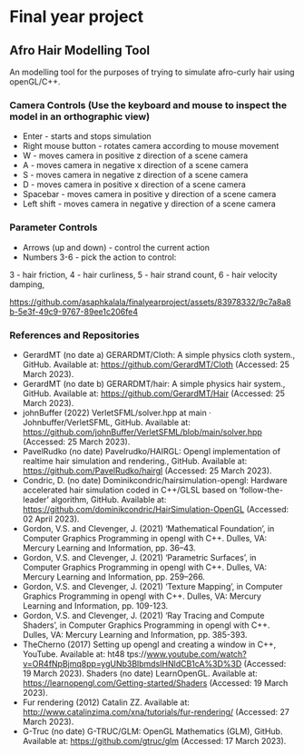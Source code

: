 ﻿# Final year project
## Afro Hair Modelling Tool ##
An modelling tool for the purposes of trying to simulate afro-curly hair using openGL/C++.

### Camera Controls (Use the keyboard and mouse to inspect the model in an orthographic view)
* Enter - starts and stops simulation
* Right mouse button - rotates camera according to mouse movement
* W - moves camera in positive z direction of a scene camera
* A - moves camera in negative x direction of a scene camera
* S - moves camera in negative z direction of a scene camera
* D - moves camera in positive x direction of a scene camera
* Spacebar - moves camera in positive y direction of a scene camera
* Left shift - moves camera in negative y direction of a scene camera

### Parameter Controls
* Arrows (up and down) - control the current action
* Numbers 3-6 - pick the action to control:


3 - hair friction,
4 - hair curliness,
5 - hair strand count,
6 - hair velocity damping,


https://github.com/asaphkalala/finalyearproject/assets/83978332/9c7a8a8b-5e3f-49c9-9767-89ee1c206fe4

### References and Repositories

* GerardMT (no date a) GERARDMT/Cloth: A simple physics cloth system., GitHub. Available at:
https://github.com/GerardMT/Cloth (Accessed: 25 March 2023).
* GerardMT (no date b) GERARDMT/hair: A simple physics hair system., GitHub. Available at:
https://github.com/GerardMT/Hair (Accessed: 25 March 2023).
* johnBuffer (2022) VerletSFML/solver.hpp at main · Johnbuffer/VerletSFML, GitHub. Available at:
https://github.com/johnBuffer/VerletSFML/blob/main/solver.hpp (Accessed: 25 March 2023).
* PavelRudko (no date) Pavelrudko/HAIRGL: Opengl implementation of realtime hair simulation
and rendering., GitHub. Available at: https://github.com/PavelRudko/hairgl (Accessed: 25 March
2023).
* Condric, D. (no date) Dominikcondric/hairsimulation-opengl: Hardware accelerated hair simulation coded in C++/GLSL based on ‘follow-the-leader’ algorithm, GitHub. Available at: https://github.com/dominikcondric/HairSimulation-OpenGL (Accessed: 02 April 2023). 
* Gordon, V.S. and Clevenger, J. (2021) ‘Mathematical Foundation’, in Computer Graphics Programming in opengl with C++. Dulles, VA: Mercury Learning and Information, pp. 36–43.
* Gordon, V.S. and Clevenger, J. (2021) ‘Parametric Surfaces’, in Computer Graphics Programming
in opengl with C++. Dulles, VA: Mercury Learning and Information, pp. 259–266.
* Gordon, V.S. and Clevenger, J. (2021) ‘Texture Mapping’, in Computer Graphics Programming in
opengl with C++. Dulles, VA: Mercury Learning and Information, pp. 109-123.
* Gordon, V.S. and Clevenger, J. (2021) ‘Ray Tracing and Compute Shaders’, in Computer Graphics Programming in opengl with C++. Dulles, VA: Mercury Learning and Information, pp. 385-393.
* TheCherno (2017) Setting up opengl and creating a window in C++, YouTube. Available at: ht48
tps://www.youtube.com/watch?v=OR4fNpBjmq8pp=ygUNb3BlbmdsIHNldCB1cA%3D%3D (Accessed:
19 March 2023).
Shaders (no date) LearnOpenGL. Available at: https://learnopengl.com/Getting-started/Shaders
(Accessed: 19 March 2023).
* Fur rendering (2012) Catalin ZZ. Available at: http://www.catalinzima.com/xna/tutorials/fur-rendering/
(Accessed: 27 March 2023).
* G-Truc (no date) G-TRUC/GLM: OpenGL Mathematics (GLM), GitHub. Available at: https://github.com/gtruc/glm (Accessed: 17 March 2023).


